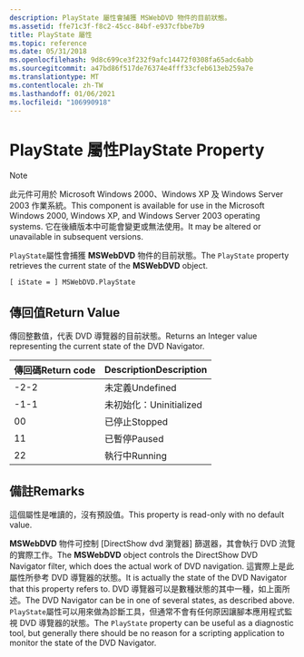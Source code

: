 ```yaml
---
description: PlayState 屬性會捕獲 MSWebDVD 物件的目前狀態。
ms.assetid: ffe71c3f-f8c2-45cc-84bf-e937cfbbe7b9
title: PlayState 屬性
ms.topic: reference
ms.date: 05/31/2018
ms.openlocfilehash: 9d8c699ce3f232f9afc14472f0308fa65adc6abb
ms.sourcegitcommit: a47bd86f517de76374e4fff33cfeb613eb259a7e
ms.translationtype: MT
ms.contentlocale: zh-TW
ms.lasthandoff: 01/06/2021
ms.locfileid: "106990918"
---
```

# <a name="playstate-property"></a><span data-ttu-id="65b99-103">PlayState 屬性</span><span class="sxs-lookup"><span data-stu-id="65b99-103">PlayState Property</span></span>

> [!Note]  
> <span data-ttu-id="65b99-104">此元件可用於 Microsoft Windows 2000、Windows XP 及 Windows Server 2003 作業系統。</span><span class="sxs-lookup"><span data-stu-id="65b99-104">This component is available for use in the Microsoft Windows 2000, Windows XP, and Windows Server 2003 operating systems.</span></span> <span data-ttu-id="65b99-105">它在後續版本中可能會變更或無法使用。</span><span class="sxs-lookup"><span data-stu-id="65b99-105">It may be altered or unavailable in subsequent versions.</span></span>

 

<span data-ttu-id="65b99-106">`PlayState`屬性會捕獲 **MSWebDVD** 物件的目前狀態。</span><span class="sxs-lookup"><span data-stu-id="65b99-106">The `PlayState` property retrieves the current state of the **MSWebDVD** object.</span></span>

``` syntax
[ iState = ] MSWebDVD.PlayState
```

## <a name="return-value"></a><span data-ttu-id="65b99-107">傳回值</span><span class="sxs-lookup"><span data-stu-id="65b99-107">Return Value</span></span>

<span data-ttu-id="65b99-108">傳回整數值，代表 DVD 導覽器的目前狀態。</span><span class="sxs-lookup"><span data-stu-id="65b99-108">Returns an Integer value representing the current state of the DVD Navigator.</span></span>



| <span data-ttu-id="65b99-109">傳回碼</span><span class="sxs-lookup"><span data-stu-id="65b99-109">Return code</span></span> | <span data-ttu-id="65b99-110">Description</span><span class="sxs-lookup"><span data-stu-id="65b99-110">Description</span></span>   |
|-------------|---------------|
| <span data-ttu-id="65b99-111">-2</span><span class="sxs-lookup"><span data-stu-id="65b99-111">-2</span></span>          | <span data-ttu-id="65b99-112">未定義</span><span class="sxs-lookup"><span data-stu-id="65b99-112">Undefined</span></span>     |
| <span data-ttu-id="65b99-113">-1</span><span class="sxs-lookup"><span data-stu-id="65b99-113">-1</span></span>          | <span data-ttu-id="65b99-114">未初始化：</span><span class="sxs-lookup"><span data-stu-id="65b99-114">Uninitialized</span></span> |
| <span data-ttu-id="65b99-115">0</span><span class="sxs-lookup"><span data-stu-id="65b99-115">0</span></span>           | <span data-ttu-id="65b99-116">已停止</span><span class="sxs-lookup"><span data-stu-id="65b99-116">Stopped</span></span>       |
| <span data-ttu-id="65b99-117">1</span><span class="sxs-lookup"><span data-stu-id="65b99-117">1</span></span>           | <span data-ttu-id="65b99-118">已暫停</span><span class="sxs-lookup"><span data-stu-id="65b99-118">Paused</span></span>        |
| <span data-ttu-id="65b99-119">2</span><span class="sxs-lookup"><span data-stu-id="65b99-119">2</span></span>           | <span data-ttu-id="65b99-120">執行中</span><span class="sxs-lookup"><span data-stu-id="65b99-120">Running</span></span>       |



 

## <a name="remarks"></a><span data-ttu-id="65b99-121">備註</span><span class="sxs-lookup"><span data-stu-id="65b99-121">Remarks</span></span>

<span data-ttu-id="65b99-122">這個屬性是唯讀的，沒有預設值。</span><span class="sxs-lookup"><span data-stu-id="65b99-122">This property is read-only with no default value.</span></span>

<span data-ttu-id="65b99-123">**MSWebDVD** 物件可控制 [DirectShow dvd 瀏覽器] 篩選器，其會執行 DVD 流覽的實際工作。</span><span class="sxs-lookup"><span data-stu-id="65b99-123">The **MSWebDVD** object controls the DirectShow DVD Navigator filter, which does the actual work of DVD navigation.</span></span> <span data-ttu-id="65b99-124">這實際上是此屬性所參考 DVD 導覽器的狀態。</span><span class="sxs-lookup"><span data-stu-id="65b99-124">It is actually the state of the DVD Navigator that this property refers to.</span></span> <span data-ttu-id="65b99-125">DVD 導覽器可以是數種狀態的其中一種，如上面所述。</span><span class="sxs-lookup"><span data-stu-id="65b99-125">The DVD Navigator can be in one of several states, as described above.</span></span> <span data-ttu-id="65b99-126">`PlayState`屬性可以用來做為診斷工具，但通常不會有任何原因讓腳本應用程式監視 DVD 導覽器的狀態。</span><span class="sxs-lookup"><span data-stu-id="65b99-126">The `PlayState` property can be useful as a diagnostic tool, but generally there should be no reason for a scripting application to monitor the state of the DVD Navigator.</span></span>

 

 



